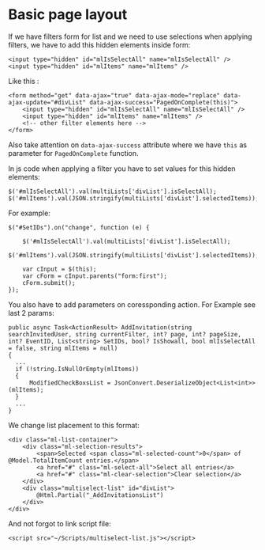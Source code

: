 
# Basic page layout

If we have filters form for list and we need to use selections when applying filters, we have to add this hidden elements inside form:
```
<input type="hidden" id="mlIsSelectAll" name="mlIsSelectAll" />
<input type="hidden" id="mlItems" name="mlItems" />
```
Like this : 

```
<form method="get" data-ajax="true" data-ajax-mode="replace" data-ajax-update="#divList" data-ajax-success="PagedOnComplete(this)">
    <input type="hidden" id="mlIsSelectAll" name="mlIsSelectAll" />
    <input type="hidden" id="mlItems" name="mlItems" />
    <!-- other filter elements here -->
</form>
```

Also take attention on ```data-ajax-success``` attribute where we have ```this``` as parameter for ```PagedOnComplete``` function.

In js code when applying a filter you have to set values for this hidden elements:

```
$('#mlIsSelectAll').val(multiLists['divList'].isSelectAll);
$('#mlItems').val(JSON.stringify(multiLists['divList'].selectedItems));
```

For example: 
```
$("#SetIDs").on("change", function (e) {

    $('#mlIsSelectAll').val(multiLists['divList'].isSelectAll);
    $('#mlItems').val(JSON.stringify(multiLists['divList'].selectedItems));

    var cInput = $(this);
    var cForm = cInput.parents("form:first");
    cForm.submit();
});
```

You also have to add parameters on coressponding action. For Example see last 2 params:
```
public async Task<ActionResult> AddInvitation(string searchInvitedUser, string currentFilter, int? page, int? pageSize, int? EventID, List<string> SetIDs, bool? IsShowall, bool mlIsSelectAll = false, string mlItems = null)
{
  ...
  if (!string.IsNullOrEmpty(mlItems))
  {
      ModifiedCheckBoxsList = JsonConvert.DeserializeObject<List<int>>(mlItems);
  }
  ...
}
```

We change list placement to this format:

```
<div class="ml-list-container">
    <div class="ml-selection-results">
        <span>Selected <span class="ml-selected-count">0</span> of @Model.TotalItemCount entries.</span>
        <a href="#" class="ml-select-all">Select all entries</a>
        <a href="#" class="ml-clear-selection">Clear selection</a>
    </div>
    <div class="multiselect-list" id="divList">
        @Html.Partial("_AddInvitationsList")
    </div>
</div>
```

And not forgot to link script file:
```
<script src="~/Scripts/multiselect-list.js"></script>
```
